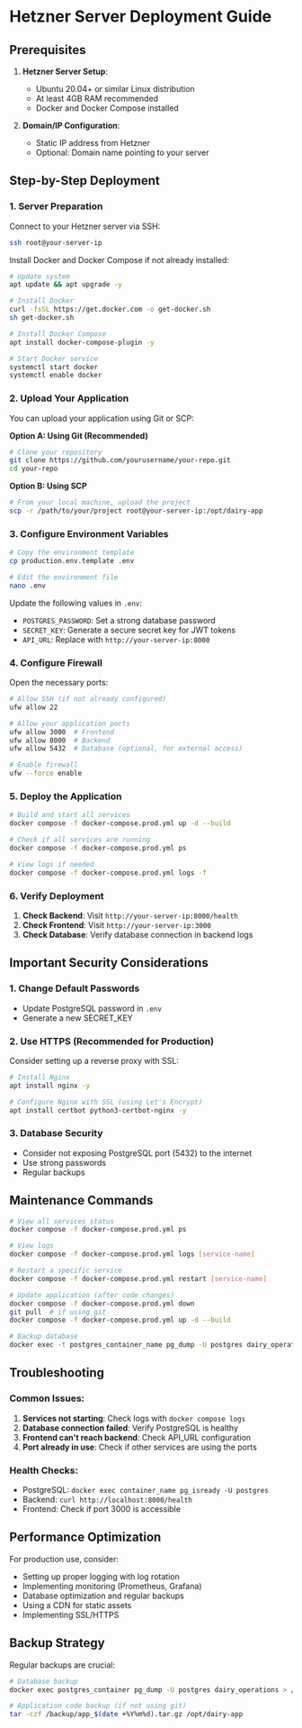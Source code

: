 # Hetzner Server Deployment Guide

## Prerequisites

1. **Hetzner Server Setup**:
   - Ubuntu 20.04+ or similar Linux distribution
   - At least 4GB RAM recommended
   - Docker and Docker Compose installed

2. **Domain/IP Configuration**:
   - Static IP address from Hetzner
   - Optional: Domain name pointing to your server

## Step-by-Step Deployment

### 1. Server Preparation

Connect to your Hetzner server via SSH:
```bash
ssh root@your-server-ip
```

Install Docker and Docker Compose if not already installed:
```bash
# Update system
apt update && apt upgrade -y

# Install Docker
curl -fsSL https://get.docker.com -o get-docker.sh
sh get-docker.sh

# Install Docker Compose
apt install docker-compose-plugin -y

# Start Docker service
systemctl start docker
systemctl enable docker
```

### 2. Upload Your Application

You can upload your application using Git or SCP:

**Option A: Using Git (Recommended)**
```bash
# Clone your repository
git clone https://github.com/yourusername/your-repo.git
cd your-repo
```

**Option B: Using SCP**
```bash
# From your local machine, upload the project
scp -r /path/to/your/project root@your-server-ip:/opt/dairy-app
```

### 3. Configure Environment Variables

```bash
# Copy the environment template
cp production.env.template .env

# Edit the environment file
nano .env
```

Update the following values in `.env`:
- `POSTGRES_PASSWORD`: Set a strong database password
- `SECRET_KEY`: Generate a secure secret key for JWT tokens
- `API_URL`: Replace with `http://your-server-ip:8000`

### 4. Configure Firewall

Open the necessary ports:
```bash
# Allow SSH (if not already configured)
ufw allow 22

# Allow your application ports
ufw allow 3000  # Frontend
ufw allow 8000  # Backend
ufw allow 5432  # Database (optional, for external access)

# Enable firewall
ufw --force enable
```

### 5. Deploy the Application

```bash
# Build and start all services
docker compose -f docker-compose.prod.yml up -d --build

# Check if all services are running
docker compose -f docker-compose.prod.yml ps

# View logs if needed
docker compose -f docker-compose.prod.yml logs -f
```

### 6. Verify Deployment

1. **Check Backend**: Visit `http://your-server-ip:8000/health`
2. **Check Frontend**: Visit `http://your-server-ip:3000`
3. **Check Database**: Verify database connection in backend logs

## Important Security Considerations

### 1. Change Default Passwords
- Update PostgreSQL password in `.env`
- Generate a new SECRET_KEY

### 2. Use HTTPS (Recommended for Production)
Consider setting up a reverse proxy with SSL:

```bash
# Install Nginx
apt install nginx -y

# Configure Nginx with SSL (using Let's Encrypt)
apt install certbot python3-certbot-nginx -y
```

### 3. Database Security
- Consider not exposing PostgreSQL port (5432) to the internet
- Use strong passwords
- Regular backups

## Maintenance Commands

```bash
# View all services status
docker compose -f docker-compose.prod.yml ps

# View logs
docker compose -f docker-compose.prod.yml logs [service-name]

# Restart a specific service
docker compose -f docker-compose.prod.yml restart [service-name]

# Update application (after code changes)
docker compose -f docker-compose.prod.yml down
git pull  # if using git
docker compose -f docker-compose.prod.yml up -d --build

# Backup database
docker exec -t postgres_container_name pg_dump -U postgres dairy_operations > backup.sql
```

## Troubleshooting

### Common Issues:

1. **Services not starting**: Check logs with `docker compose logs`
2. **Database connection failed**: Verify PostgreSQL is healthy
3. **Frontend can't reach backend**: Check API_URL configuration
4. **Port already in use**: Check if other services are using the ports

### Health Checks:
- PostgreSQL: `docker exec container_name pg_isready -U postgres`
- Backend: `curl http://localhost:8000/health`
- Frontend: Check if port 3000 is accessible

## Performance Optimization

For production use, consider:
- Setting up proper logging with log rotation
- Implementing monitoring (Prometheus, Grafana)
- Database optimization and regular backups
- Using a CDN for static assets
- Implementing SSL/HTTPS

## Backup Strategy

Regular backups are crucial:
```bash
# Database backup
docker exec postgres_container pg_dump -U postgres dairy_operations > /backup/db_$(date +%Y%m%d).sql

# Application code backup (if not using git)
tar -czf /backup/app_$(date +%Y%m%d).tar.gz /opt/dairy-app
``` 